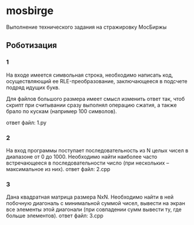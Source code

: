 # mosbirge
Выполнение технического задания на стражировку МосБиржы

## Роботизация
### 1
На входе имеется символьная строка, необходимо написать код, осуществляющий ее
RLE-преобразование, заключающееся в подсчете подряд идущих букв.

Для файлов большого размера имеет смысл изменить ответ так, чтоб скрипт при считывании сразу выполнял операцию сжатия, а также брало по кускам (например 100 символов).

ответ файл: 1.py

### 2 
На вход программы поступает последовательность из N целых чисел в диапазоне от 0
до 1000. Необходимо найти наиболее часто встречающееся в последовательности число
(при нескольких – максимальное из них).
ответ файл: 2.cpp

### 3
Дана квадратная матрица размера NxN. Необходимо найти в ней побочную диагональ с
минимальной суммой чисел, вывести на экран все элементы этой диагонали (при
совпадении сумм вывести ту, где больше элементов).
ответ файл: 3.cpp

